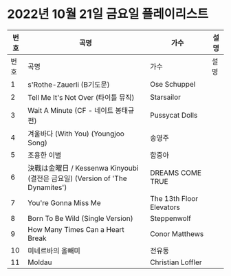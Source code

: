 # 2022년 10월 21일 금요일 플레이리스트

| 번호 | 곡명 | 가수 | 설명 |
|------|------|------|------|
| 번호 | 곡명 | 가수 | 설명 |
| 1 | s'Rothe-Zauerli (B기도문) | Ose Schuppel |  |
| 2 | Tell Me It's Not Over (타이틀 뮤직) | Starsailor |  |
| 3 | Wait A Minute (CF - 네이트 봉태규편) | Pussycat Dolls |  |
| 4 | 겨울바다 (With You) (Youngjoo Song) | 송영주 |  |
| 5 | 조용한 이별 | 함중아 |  |
| 6 | 決戰は金曜日 / Kessenwa Kinyoubi (결전은 금요일) (Version of 'The Dynamites') | DREAMS COME TRUE |  |
| 7 | You're Gonna Miss Me | The 13th Floor Elevators |  |
| 8 | Born To Be Wild (Single Version) | Steppenwolf |  |
| 9 | How Many Times Can a Heart Break | Conor Matthews |  |
| 10 | 미네르바의 올빼미 | 전유동 |  |
| 11 | Moldau | Christian Loffler |  |
